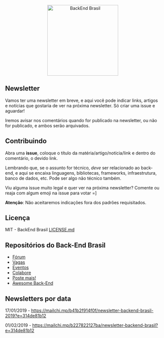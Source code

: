 <p align="center">
  <img src="https://avatars3.githubusercontent.com/u/30732658?v=4&s=200" alt="BackEnd Brasil" width="230" />
</p>

## Newsletter
Vamos ter uma newsletter em breve, e aqui você pode indicar links, artigos e notícias que gostaria de ver na próxima newsletter. Só criar uma issue e aguardar!

Iremos avisar nos comentários quando for publicado na newsletter, ou não for publicado, e ambos serão arquivados.

## Contribuindo
Abra uma **issue**, coloque o título da matéria/artigo/notícia/link e dentro do comentário, o devido link.

Lembrando que, se o assunto for técnico, *deve* ser relacionado ao back-end, e aqui se encaixa linguagens, bibliotecas, frameworks, infraestrutura, banco de dados, etc. Pode ser algo não técnico também.

Viu alguma issue muito legal e quer ver na próxima newsletter? Comente ou reaja com algum emoji na issue para votar =]

**Atenção**: Não aceitaremos indicações fora dos padrões requisitados.

## Licença

MIT - BackEnd Brasil [LICENSE.md](LICENSE.md)

## Repositórios do Back-End Brasil

- [Fórum](https://github.com/backend-br/forum)
- [Vagas](https://github.com/backend-br/vagas)
- [Eventos](https://github.com/backend-br/eventos)
- [Colabore](https://github.com/backend-br/colabore)
- [Poste mais!](https://github.com/backend-br/poste-mais)
- [Awesome Back-End](https://github.com/backend-br/awesome-backend)


## Newsletters por data
17/01/2019 - https://mailchi.mp/b41b2f914f0f/newsletter-backend-brasil-2019?e=314de81b12

01/02/2019 - https://mailchi.mp/b227822127ba/newsletter-backend-brasil?e=314de81b12
